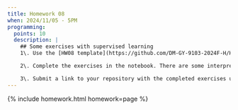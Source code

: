 ```yaml
---
title: Homework 08
when: 2024/11/05 - 5PM
programming:
  points: 10
  description: |
    ## Some exercises with supervised learning
    1\. Use the [HW08 template](https://github.com/DM-GY-9103-2024F-H/HW08) to start a repository in your organization's GitHub space. It should be named HW08. Open the notebook file using GitHub Codespaces to continue the exercises.

    2\. Complete the exercises in the notebook. There are some interpretation questions on this one.

    3\. Submit a link to your repository with the completed exercises using [Brightspace](https://brightspace.nyu.edu/d2l/home/407565).
---
```

{% include homework.html homework=page %}
